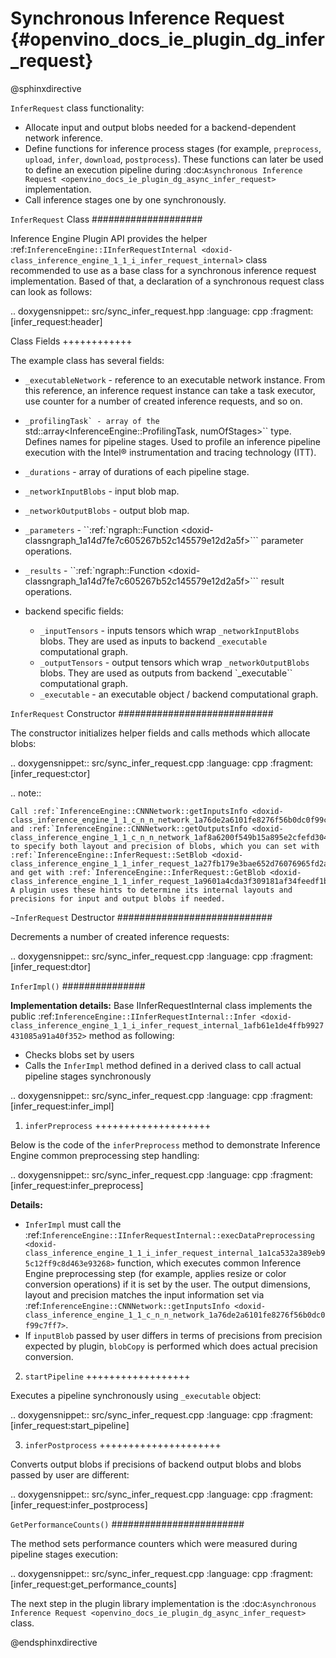 # Synchronous Inference Request {#openvino_docs_ie_plugin_dg_infer_request}

@sphinxdirective

``InferRequest`` class functionality:

* Allocate input and output blobs needed for a backend-dependent network inference.
* Define functions for inference process stages (for example, ``preprocess``, ``upload``, ``infer``, ``download``, ``postprocess``). These functions can later be used to define an execution pipeline during :doc:`Asynchronous Inference Request <openvino_docs_ie_plugin_dg_async_infer_request>` implementation.
* Call inference stages one by one synchronously.

`InferRequest` Class
####################

Inference Engine Plugin API provides the helper :ref:`InferenceEngine::IInferRequestInternal <doxid-class_inference_engine_1_1_i_infer_request_internal>` class recommended 
to use as a base class for a synchronous inference request implementation. Based of that, a declaration 
of a synchronous request class can look as follows: 

.. doxygensnippet:: src/sync_infer_request.hpp
   :language: cpp
   :fragment: [infer_request:header]

Class Fields
++++++++++++

The example class has several fields:

* ``_executableNetwork`` - reference to an executable network instance. From this reference, an inference request instance can take a task executor, use counter for a number of created inference requests, and so on.
* ``_profilingTask` - array of the ``std::array<InferenceEngine::ProfilingTask, numOfStages>`` type. Defines names for pipeline stages. Used to profile an inference pipeline execution with the Intel® instrumentation and tracing technology (ITT).
* ``_durations`` - array of durations of each pipeline stage.
* ``_networkInputBlobs`` - input blob map.
* ``_networkOutputBlobs`` - output blob map.
* ``_parameters`` - ``:ref:`ngraph::Function <doxid-classngraph_1a14d7fe7c605267b52c145579e12d2a5f>``` parameter operations.
* ``_results`` - ``:ref:`ngraph::Function <doxid-classngraph_1a14d7fe7c605267b52c145579e12d2a5f>``` result operations.
* backend specific fields:

	* ``_inputTensors`` - inputs tensors which wrap ``_networkInputBlobs`` blobs. They are used as inputs to backend `_executable` computational graph.
	* ``_outputTensors`` - output tensors which wrap ``_networkOutputBlobs`` blobs. They are used as outputs from backend `_executable`` computational graph.
	* ``_executable`` - an executable object / backend computational graph.

``InferRequest`` Constructor
############################

The constructor initializes helper fields and calls methods which allocate blobs:

.. doxygensnippet:: src/sync_infer_request.cpp
   :language: cpp
   :fragment: [infer_request:ctor]

.. note:: 

	Call :ref:`InferenceEngine::CNNNetwork::getInputsInfo <doxid-class_inference_engine_1_1_c_n_n_network_1a76de2a6101fe8276f56b0dc0f99c7ff7>` and :ref:`InferenceEngine::CNNNetwork::getOutputsInfo <doxid-class_inference_engine_1_1_c_n_n_network_1af8a6200f549b15a895e2cfefd304a9c2>` to specify both layout and precision of blobs, which you can set with :ref:`InferenceEngine::InferRequest::SetBlob <doxid-class_inference_engine_1_1_infer_request_1a27fb179e3bae652d76076965fd2a5653>` and get with :ref:`InferenceEngine::InferRequest::GetBlob <doxid-class_inference_engine_1_1_infer_request_1a9601a4cda3f309181af34feedf1b914c>`. A plugin uses these hints to determine its internal layouts and precisions for input and output blobs if needed. 

``~InferRequest`` Destructor
############################

Decrements a number of created inference requests: 

.. doxygensnippet:: src/sync_infer_request.cpp
   :language: cpp
   :fragment: [infer_request:dtor]

``InferImpl()``
###############

**Implementation details:** Base IInferRequestInternal class implements the public :ref:`InferenceEngine::IInferRequestInternal::Infer <doxid-class_inference_engine_1_1_i_infer_request_internal_1afb61e1de4ffb9927431085a91a40f352>` method as following:

* Checks blobs set by users
* Calls the ``InferImpl`` method defined in a derived class to call actual pipeline stages synchronously

.. doxygensnippet:: src/sync_infer_request.cpp
   :language: cpp
   :fragment: [infer_request:infer_impl]

1. `inferPreprocess`
++++++++++++++++++++

Below is the code of the ``inferPreprocess`` method to demonstrate Inference Engine common preprocessing step handling:

.. doxygensnippet:: src/sync_infer_request.cpp
   :language: cpp
   :fragment: [infer_request:infer_preprocess]

**Details:**

* ``InferImpl`` must call the :ref:`InferenceEngine::IInferRequestInternal::execDataPreprocessing <doxid-class_inference_engine_1_1_i_infer_request_internal_1a1ca532a389eb95c12ff9c8d463e93268>` function, which executes common Inference Engine preprocessing step (for example, applies resize or color conversion operations) if it is set by the user. The output dimensions, layout and precision matches the input information set via :ref:`InferenceEngine::CNNNetwork::getInputsInfo <doxid-class_inference_engine_1_1_c_n_n_network_1a76de2a6101fe8276f56b0dc0f99c7ff7>`.
* If ``inputBlob`` passed by user differs in terms of precisions from precision expected by plugin, ``blobCopy`` is performed which does actual precision conversion.

2. `startPipeline`
++++++++++++++++++

Executes a pipeline synchronously using ``_executable`` object:

.. doxygensnippet:: src/sync_infer_request.cpp
   :language: cpp
   :fragment: [infer_request:start_pipeline]

3. `inferPostprocess`
+++++++++++++++++++++

Converts output blobs if precisions of backend output blobs and blobs passed by user are different:

.. doxygensnippet:: src/sync_infer_request.cpp
   :language: cpp
   :fragment: [infer_request:infer_postprocess]

`GetPerformanceCounts()`
########################

The method sets performance counters which were measured during pipeline stages execution:

.. doxygensnippet:: src/sync_infer_request.cpp
   :language: cpp
   :fragment: [infer_request:get_performance_counts]

The next step in the plugin library implementation is the :doc:`Asynchronous Inference Request <openvino_docs_ie_plugin_dg_async_infer_request>` class.

@endsphinxdirective
